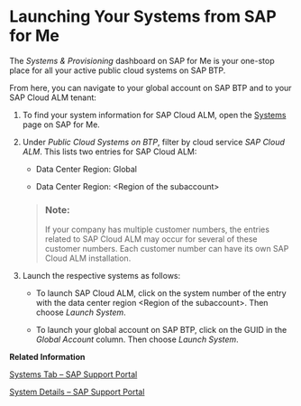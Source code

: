 <!-- loio9d4aa2ad1b304dd2a1046f6ebba11612 -->

# Launching Your Systems from SAP for Me

The *Systems & Provisioning* dashboard on SAP for Me is your one-stop place for all your active public cloud systems on SAP BTP.

From here, you can navigate to your global account on SAP BTP and to your SAP Cloud ALM tenant:

1.  To find your system information for SAP Cloud ALM, open the [Systems](https://me.sap.com/systemsprovisioning/systems) page on SAP for Me.

2.  Under *Public Cloud Systems on BTP*, filter by cloud service *SAP Cloud ALM*. This lists two entries for SAP Cloud ALM:

    -   Data Center Region: Global

    -   Data Center Region: <Region of the subaccount\>


    > ### Note:  
    > If your company has multiple customer numbers, the entries related to SAP Cloud ALM may occur for several of these customer numbers. Each customer number can have its own SAP Cloud ALM installation.

3.  Launch the respective systems as follows:

    -   To launch SAP Cloud ALM, click on the system number of the entry with the data center region <Region of the subaccount\>. Then choose *Launch System*.

    -   To launch your global account on SAP BTP, click on the GUID in the *Global Account* column. Then choose *Launch System*.



**Related Information**  


[Systems Tab – SAP Support Portal](https://support.sap.com/content/s4m/help/systems/systems.html)

[System Details – SAP Support Portal](https://support.sap.com/content/s4m/help/systems/systems/details.html)

